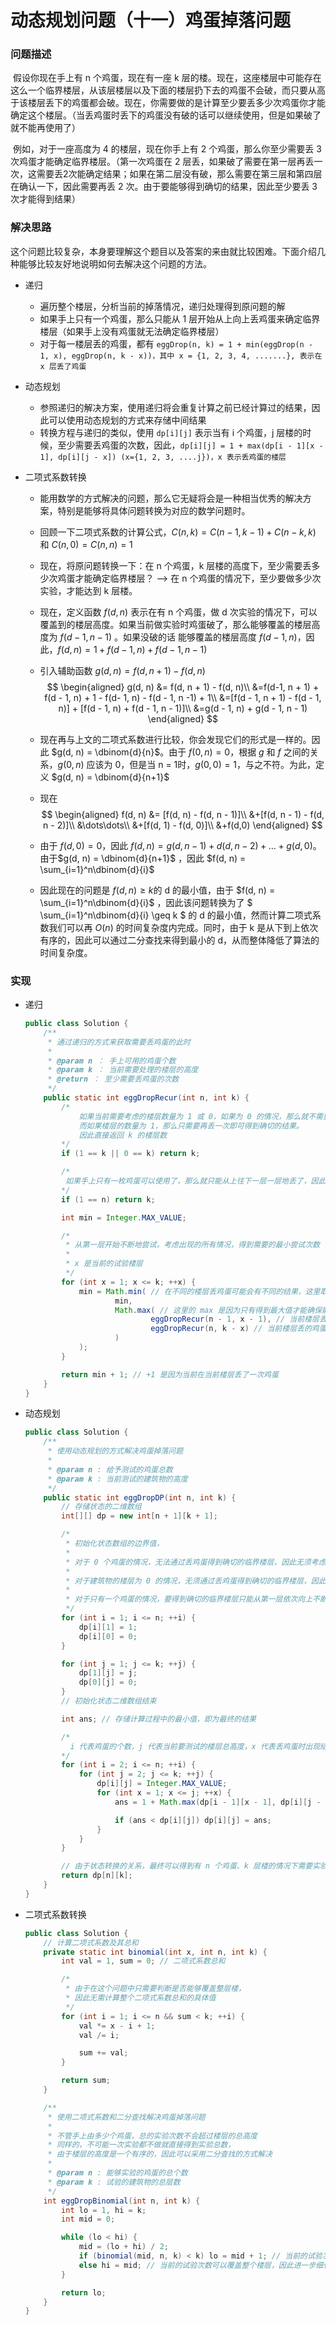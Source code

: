 # 动态规划问题（十一）鸡蛋掉落问题

### 问题描述

​	假设你现在手上有 n 个鸡蛋，现在有一座 k 层的楼。现在，这座楼层中可能存在这么一个临界楼层，从该层楼层以及下面的楼层扔下去的鸡蛋不会破，而只要从高于该楼层丢下的鸡蛋都会破。现在，你需要做的是计算至少要丢多少次鸡蛋你才能确定这个楼层。（当丢鸡蛋时丢下的鸡蛋没有破的话可以继续使用，但是如果破了就不能再使用了）

​	例如，对于一座高度为 4 的楼层，现在你手上有 2 个鸡蛋，那么你至少需要丢 3 次鸡蛋才能确定临界楼层。（第一次鸡蛋在 2 层丢，如果破了需要在第一层再丢一次，这需要丢2次能确定结果；如果在第二层没有破，那么需要在第三层和第四层在确认一下，因此需要再丢 2 次。由于要能够得到确切的结果，因此至少要丢 3 次才能得到结果）

### 解决思路

​	这个问题比较复杂，本身要理解这个题目以及答案的来由就比较困难。下面介绍几种能够比较友好地说明如何去解决这个问题的方法。

- 递归

  - 遍历整个楼层，分析当前的掉落情况，递归处理得到原问题的解
  - 如果手上只有一个鸡蛋，那么只能从 1 层开始从上向上丢鸡蛋来确定临界楼层（如果手上没有鸡蛋就无法确定临界楼层）
  - 对于每一楼层丢的鸡蛋，都有 `eggDrop(n, k) = 1 + min(eggDrop(n - 1, x), eggDrop(n, k - x))，其中 x = {1, 2, 3, 4, .......}, 表示在 x 层丢了鸡蛋`

- 动态规划

  - 参照递归的解决方案，使用递归将会重复计算之前已经计算过的结果，因此可以使用动态规划的方式来存储中间结果
  - 转换方程与递归的类似，使用 `dp[i][j]` 表示当有 i 个鸡蛋，j 层楼的时候，至少需要丢鸡蛋的次数，因此，`dp[i][j] = 1 + max(dp[i - 1][x - 1], dp[i][j - x]) (x={1, 2, 3, ....j})，x 表示丢鸡蛋的楼层`

- 二项式系数转换

  - 能用数学的方式解决的问题，那么它无疑将会是一种相当优秀的解决方案，特别是能够将具体问题转换为对应的数学问题时。

  - 回顾一下二项式系数的计算公式，$C(n, k) = C(n - 1, k - 1) + C(n - k, k)$ 和 $C(n, 0)=C(n, n) = 1$

  - 现在，将原问题转换一下：在 n 个鸡蛋，k 层楼的高度下，至少需要丢多少次鸡蛋才能确定临界楼层？ ——> 在 n 个鸡蛋的情况下，至少要做多少次实验，才能达到 k 层楼。

  - 现在，定义函数 $f(d, n)$ 表示在有 n 个鸡蛋，做 d 次实验的情况下，可以覆盖到的楼层高度。如果当前做实验时鸡蛋破了，那么能够覆盖的楼层高度为 $f(d - 1, n - 1)$ 。如果没破的话 能够覆盖的楼层高度 $f(d - 1, n)$，因此，$f(d, n) = 1 + f(d - 1, n) + f(d - 1, n - 1)$​

  - 引入辅助函数  $g(d, n) = f(d, n + 1) - f(d, n)$
    $$
    \begin{aligned}
    g(d, n) &= f(d, n + 1) - f(d, n)\\
    &=f(d-1, n + 1) + f(d - 1, n) + 1 - f(d- 1, n) - f(d - 1, n -1) + 1\\
    &=[f(d - 1, n + 1) - f(d - 1, n)] + [f(d - 1, n) + f(d - 1, n - 1)]\\
    &=g(d - 1, n) + g(d - 1, n - 1)
    \end{aligned}
    $$
    

  - 现在再与上文的二项式系数进行比较，你会发现它们的形式是一样的。因此 $g(d, n) = \dbinom{d}{n}$​​。由于 $f(0, n) = 0$​，根据 $g$​ 和 $f$​ 之间的关系，$g(0, n)$​ 应该为 0，但是当 n = 1时，$g(0, 0) = 1$​，与之不符。为此，定义 $g(d, n) = \dbinom{d}{n+1}$

  - 现在
    $$
    \begin{aligned}
    f(d, n) &= [f(d, n) - f(d, n - 1)]\\
    &+[f(d, n - 1) - f(d, n - 2)]\\
    &\dots\dots\\
    &+[f(d, 1) - f(d, 0)]\\
    &+f(d,0)
    \end{aligned}
    $$
    

  - 由于 $f(d, 0) = 0$，因此 $f(d, n) = g(d, n - 1) + d(d, n - 2) + \dots  + g(d, 0)$。由于$g(d, n) = \dbinom{d}{n+1}$ ，因此 $f(d, n) = \sum_{i=1}^n\dbinom{d}{i}$ 

  - 因此现在的问题是 $f(d, n) \geq k$​  的 d 的最小值，由于 $f(d, n) = \sum_{i=1}^n\dbinom{d}{i}$​ ，因此该问题转换为了 $ \sum_{i=1}^n\dbinom{d}{i} \geq k $​​  的 d 的最小值，然而计算二项式系数我们可以再 $O(n)$ 的时间复杂度内完成。同时，由于 k 是从下到上依次有序的，因此可以通过二分查找来得到最小的 d，从而整体降低了算法的时间复杂度。

### 实现

- 递归

  ```java
  public class Solution {
      /**
       * 通过递归的方式来获取需要丢鸡蛋的此时
       *
       * @param n ： 手上可用的鸡蛋个数
       * @param k ： 当前需要处理的楼层的高度
       * @return ： 至少需要丢鸡蛋的次数
       */
      public static int eggDropRecur(int n, int k) {
          /*
              如果当前需要考虑的楼层数量为 1 或 0，如果为 0 的情况，那么就不需要再丢鸡蛋了，因此直接返回 0；
              而如果楼层的数量为 1，那么只需要再丢一次即可得到确切的结果。
              因此直接返回 k 的楼层数
          */
          if (1 == k || 0 == k) return k;
  
          /*
           如果手上只有一枚鸡蛋可以使用了，那么就只能从上往下一层一层地丢了，因此也是返回楼层的数量 k。
          */
          if (1 == n) return k;
  
          int min = Integer.MAX_VALUE;
  
          /*
           * 从第一层开始不断地尝试，考虑出现的所有情况，得到需要的最小尝试次数
           *
           * x 是当前的试验楼层
           */
          for (int x = 1; x <= k; ++x) {
              min = Math.min( // 在不同的楼层丢鸡蛋可能会有不同的结果，这里取最小值即可
                      min,
                      Math.max( // 这里的 max 是因为只有得到最大值才能确保能够得到最终的结果
                              eggDropRecur(n - 1, x - 1), // 当前楼层丢的鸡蛋破了的情况
                              eggDropRecur(n, k - x) // 当前楼层丢的鸡蛋没有破的情况
                      )
              );
          }
  
          return min + 1; // +1 是因为当前在当前楼层丢了一次鸡蛋
      }
  }
  ```

- 动态规划

  ```java
  public class Solution {
      /**
       * 使用动态规划的方式解决鸡蛋掉落问题
       *
       * @param n : 给予测试的鸡蛋总数
       * @param k : 当前测试的建筑物的高度
       */
      public static int eggDropDP(int n, int k) {
          // 存储状态的二维数组
          int[][] dp = new int[n + 1][k + 1];
  
          /*
           * 初始化状态数组的边界值，
           *
           * 对于 0 个鸡蛋的情况，无法通过丢鸡蛋得到确切的临界楼层，因此无须考虑这种情况
           *
           * 对于建筑物的楼层为 0 的情况，无须通过丢鸡蛋得到确切的临界楼层，因此实验次数为 0
           *
           * 对于只有一个鸡蛋的情况，要得到确切的临界楼层只能从第一层依次向上不断丢鸡蛋得到临界楼层
           */
          for (int i = 1; i <= n; ++i) {
              dp[i][1] = 1;
              dp[i][0] = 0;
          }
  
          for (int j = 1; j <= k; ++j) {
              dp[1][j] = j;
              dp[0][j] = 0;
          }
          // 初始化状态二维数组结束
  
          int ans; // 存储计算过程中的最小值，即为最终的结果
  
          /*
            i 代表鸡蛋的个数，j 代表当前要测试的楼层总高度，x 代表丢鸡蛋时出现结果的测试楼层高度
          */
          for (int i = 2; i <= n; ++i) {
              for (int j = 2; j <= k; ++j) {
                  dp[i][j] = Integer.MAX_VALUE;
                  for (int x = 1; x <= j; ++x) {
                      ans = 1 + Math.max(dp[i - 1][x - 1], dp[i][j - x]);
  
                      if (ans < dp[i][j]) dp[i][j] = ans;
                  }
              }
          }
  
          // 由于状态转换的关系，最终可以得到有 n 个鸡蛋、k 层楼的情况下需要实验的最下次数
          return dp[n][k];
      }
  }
  ```

- 二项式系数转换

  ```java
  public class Solution {
      // 计算二项式系数及其总和
      private static int binomial(int x, int n, int k) {
          int val = 1, sum = 0; // 二项式系数总和
  
          /*
           * 由于在这个问题中只需要判断是否能够覆盖整层楼，
           * 因此无需计算整个二项式系数总和的具体值
           */
          for (int i = 1; i <= n && sum < k; ++i) {
              val *= x - i + 1;
              val /= i;
  
              sum += val;
          }
  
          return sum;
      }
  
      /**
       * 使用二项式系数和二分查找解决鸡蛋掉落问题
       *
       * 不管手上由多少个鸡蛋，总的实验次数不会超过楼层的总高度
       * 同样的，不可能一次实验都不做就直接得到实验总数，
       * 由于楼层的高度是一个有序的，因此可以采用二分查找的方式解决
       *
       * @param n : 能够实验的鸡蛋的总个数
       * @param k : 试验的建筑物的总层数
       */
      int eggDropBinomial(int n, int k) {
          int lo = 1, hi = k;
          int mid = 0;
  
          while (lo < hi) {
              mid = (lo + hi) / 2;
              if (binomial(mid, n, k) < k) lo = mid + 1; // 当前的试验次数不能覆盖整个楼层，因此必须加一
              else hi = mid; // 当前的试验次数可以覆盖整个楼层，因此进一步细化试验次数范围
          }
  
          return lo;
      }
  }
  ```

  

### 
